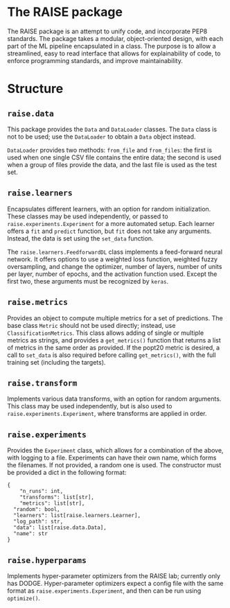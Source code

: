 # The RAISE package

The RAISE package is an attempt to unify code, and incorporate PEP8 standards. The package takes a modular, object-oriented design, with each part of the ML pipeline encapsulated in a class. The purpose is to allow a streamlined, easy to read interface that allows for explainability of code, to enforce programming standards, and improve maintainability.

# Structure

## `raise.data`

This package provides the `Data` and `DataLoader` classes. The `Data` class is not to be used; use the `DataLoader` to obtain a `Data` object instead. 

`DataLoader` provides two methods: `from_file` and `from_files`: the first is used when one single CSV file contains the entire data; the second is used when a group of files provide the data, and the last file is used as the test set.

## `raise.learners`

Encapsulates different learners, with an option for random initialization. These classes may be used independently, or passed to `raise.experiments.Experiment` for a more automated setup. Each learner offers a `fit` and `predict` function, but `fit` does not take any arguments. Instead, the data is set using the `set_data` function.

The `raise.learners.FeedforwardDL` class implements a feed-forward neural network. It offers options to use a weighted loss function, weighted fuzzy oversampling, and change the optimizer, number of layers, number of units per layer, number of epochs, and the activation function used. Except the first two, these arguments must be recognized by `keras`.

## `raise.metrics`

Provides an object to compute multiple metrics for a set of predictions. The base class `Metric` should not be used directly; instead, use `ClassificationMetrics`. This class allows adding of single or multiple metrics as strings, and provides a `get_metrics()` function that returns a list of metrics in the same order as provided. If the popt20 metric is desired, a call to `set_data` is also required before calling `get_metrics()`, with the full training set (including the targets).

## `raise.transform`

Implements various data transforms, with an option for random arguments. This class may be used independently, but is also used to `raise.experiments.Experiment`, where transforms are applied in order.

## `raise.experiments`

Provides the `Experiment` class, which allows for a combination of the above, with logging to a file. Experiments can have their own name, which forms the filenames. If not provided, a random one is used. The constructor must be provided a dict in the following format:

```
{
	"n_runs": int,
	"transforms": list[str],
	"metrics": list[str],
  "random": bool,
  "learners": list[raise.learners.Learner],
  "log_path": str,
  "data": list[raise.data.Data],
  "name": str
}
```

## `raise.hyperparams`

Implements hyper-parameter optimizers from the RAISE lab; currently only has DODGE. Hyper-parameter optimizers expect a config file with the same format as `raise.experiments.Experiment`, and then can be run using `optimize()`.



